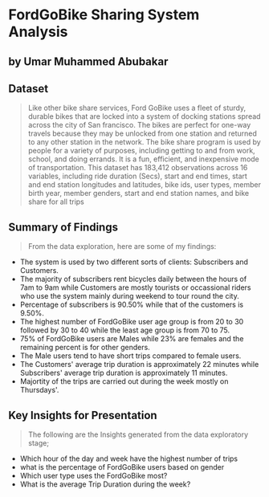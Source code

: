 # FordGoBike Sharing System Analysis
## by Umar Muhammed Abubakar


## Dataset

>Like other bike share services, Ford GoBike uses a fleet of sturdy, durable bikes that are locked into a system of docking stations spread across the city of San francisco. The bikes are perfect for one-way travels because they may be unlocked from one station and returned to any other station in the network. The bike share program is used by people for a variety of purposes, including getting to and from work, school, and doing errands. It is a fun, efficient, and inexpensive mode of transportation.
This dataset has 183,412 observations across 16 variables, including ride duration (Secs), start and end times, start and end station longitudes and latitudes, bike ids, user types, member birth year, member genders, start and end station names, and bike share for all trips

## Summary of Findings

> From the data exploration, here are some of my findings:
- The system is used by two different sorts of clients: Subscribers and Customers. 
- The majority of subscribers rent bicycles daily between the hours of 7am to 9am while Customers are mostly tourists or occassional riders who use the system mainly during weekend to tour round the city.
- Percentage of subscribers is 90.50% while that of the customers is 9.50%.
- The highest number of FordGoBike user age group is from 20 to 30 followed by 30 to 40 while the least age group is from 70 to 75.
- 75% of FordGoBike users are Males while 23% are females and the remaining percent is for other genders.
- The Male users tend to have short trips compared to female users.
- The Customers' average trip duration is approximately 22 minutes while Subscribers' average trip duration is approximately 11 minutes.
- Majortity of the trips are carried out during the week mostly on Thursdays'.

## Key Insights for Presentation

> The following are the Insights generated from the data exploratory stage;
- Which hour of the day and week have the highest number of trips
- what is the percentage of FordGoBike users based on gender
- Which user type uses the FordGoBike most?
- What is the average Trip Duration during the week?